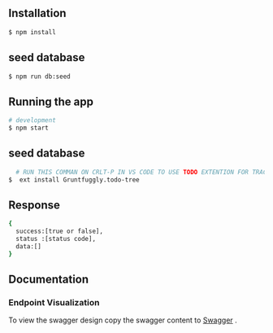  ## Installation

```bash
$ npm install
```

## seed database

```bash
$ npm run db:seed
```
## Running the app

```bash
# development
$ npm start
 ```
## seed database

```bash
  # RUN THIS COMMAN ON CRLT-P IN VS CODE TO USE TODO EXTENTION FOR TRACKING TODOS IN THE PROJECT
$  ext install Gruntfuggly.todo-tree
```

 

## Response

```bash
{
  success:[true or false],
  status :[status code],
  data:[]
}
```
## Documentation
 
### Endpoint Visualization

 To view the swagger design copy the swagger content to [Swagger](https://editor.swagger.io/) .
 
 

 
